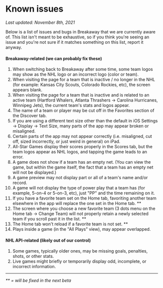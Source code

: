# Known issues

*Last updated: November 8th, 2021*

Below is a list of issues and bugs in Breakaway that we are currently aware of. This list isn't meant to be exhaustive, so if you think you're seeing an issue and you're not sure if it matches something on this list, report it anyway. 

#### Breakaway-related (we can probably fix these)
1. When switching back to Breakaway after some time, some team logos may show as the NHL logo or an incorrect logo (color or team).
2. When visiting the page for a team that is inactive / no longer in the NHL (for example: Kansas City Scouts, Colorado Rockies, etc), the screen appears blank.
3. When visiting the page for a team that is inactive and is related to an active team (Hartford Whalers, Atlanta Thrashers -> Carolina Hurricanes, Winnipeg Jets), the current team's stats and logos appear.
4. The name of a team or player may be cut off in the Favorites section of the Discover tab.
5. If you are using a different text size other than the default in iOS Settings -> Display -> Text Size, many parts of the app may appear broken or misaligned.
6. Certain parts of the app may not appear correctly (i.e. misaligned, cut off, sized incorrectly, or just weird in general) on iPad.
7. All-Star Games display their scores properly in the Scores tab, but the team logos appear as NHL logos, and tapping the game leads to an error.
8. A game does not show if a team has an empty net. (You can view the game, but within the game itself, the fact that a team has an empty net will not be displayed.)
9. A game preview may not display part or all of a team's name and/or record.
10. A game will not display the type of power play that a team has (for example, 5-on-4 or 5-on-3, etc), just "PP" and the time remaining on it.
11. If you have a favorite team set on the Home tab, favoriting another team elsewhere in the app will replace the one set in the Home tab. **
12. The screen where you choose a new favorite team (3 dots menu on the Home tab -> Change Team) will not properly retain a newly selected team if you scroll past it in the list. **
13. The Home tab won't reload if a favorite team is not set. **
14. Plays inside a game (in the "All Plays" view), may appear overlapped.

#### NHL API-related (likely out of our control)
1. Some games, typically older ones, may be missing goals, penalties, shots, or other stats.
2. Live games might briefly or temporarily display odd, incomplete, or incorrect information.

---

_** = will be fixed in the next beta_
